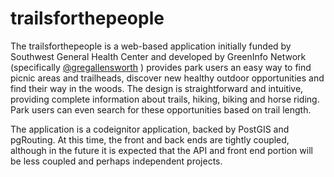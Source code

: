trailsforthepeople
==================

The trailsforthepeople is a web-based application initially funded by Southwest General Health Center and developed by GreenInfo Network (specifically [@gregallensworth](https://github.com/gregallensworth) ) provides park users an easy way to find picnic areas and trailheads, discover new healthy outdoor opportunities and find their way in the woods. The design is straightforward and intuitive, providing complete information about trails, hiking, biking and horse riding. Park users can even search for these opportunities based on trail length.

The application is a codeignitor application, backed by PostGIS and pgRouting.  At this time, the front and back ends are tightly coupled, although in the future it is expected that the API and front end portion will be less coupled and perhaps independent projects.
